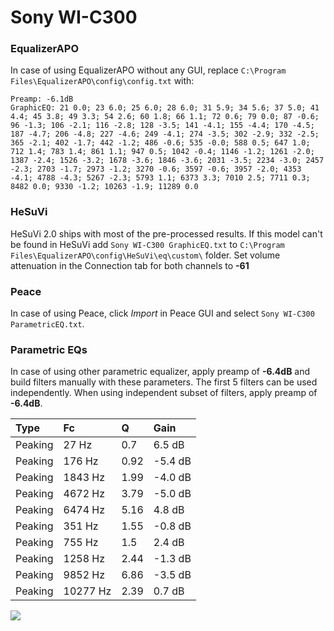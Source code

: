 # Sony WI-C300

### EqualizerAPO
In case of using EqualizerAPO without any GUI, replace `C:\Program Files\EqualizerAPO\config\config.txt`
with:
```
Preamp: -6.1dB
GraphicEQ: 21 0.0; 23 6.0; 25 6.0; 28 6.0; 31 5.9; 34 5.6; 37 5.0; 41 4.4; 45 3.8; 49 3.3; 54 2.6; 60 1.8; 66 1.1; 72 0.6; 79 0.0; 87 -0.6; 96 -1.3; 106 -2.1; 116 -2.8; 128 -3.5; 141 -4.1; 155 -4.4; 170 -4.5; 187 -4.7; 206 -4.8; 227 -4.6; 249 -4.1; 274 -3.5; 302 -2.9; 332 -2.5; 365 -2.1; 402 -1.7; 442 -1.2; 486 -0.6; 535 -0.0; 588 0.5; 647 1.0; 712 1.4; 783 1.4; 861 1.1; 947 0.5; 1042 -0.4; 1146 -1.2; 1261 -2.0; 1387 -2.4; 1526 -3.2; 1678 -3.6; 1846 -3.6; 2031 -3.5; 2234 -3.0; 2457 -2.3; 2703 -1.7; 2973 -1.2; 3270 -0.6; 3597 -0.6; 3957 -2.0; 4353 -4.1; 4788 -4.3; 5267 -2.3; 5793 1.1; 6373 3.3; 7010 2.5; 7711 0.3; 8482 0.0; 9330 -1.2; 10263 -1.9; 11289 0.0
```

### HeSuVi
HeSuVi 2.0 ships with most of the pre-processed results. If this model can't be found in HeSuVi add
`Sony WI-C300 GraphicEQ.txt` to `C:\Program Files\EqualizerAPO\config\HeSuVi\eq\custom\` folder.
Set volume attenuation in the Connection tab for both channels to **-61**

### Peace
In case of using Peace, click *Import* in Peace GUI and select `Sony WI-C300 ParametricEQ.txt`.

### Parametric EQs
In case of using other parametric equalizer, apply preamp of **-6.4dB** and build filters manually
with these parameters. The first 5 filters can be used independently.
When using independent subset of filters, apply preamp of **-6.4dB**.

| Type    | Fc       |    Q | Gain    |
|:--------|:---------|:-----|:--------|
| Peaking | 27 Hz    | 0.7  | 6.5 dB  |
| Peaking | 176 Hz   | 0.92 | -5.4 dB |
| Peaking | 1843 Hz  | 1.99 | -4.0 dB |
| Peaking | 4672 Hz  | 3.79 | -5.0 dB |
| Peaking | 6474 Hz  | 5.16 | 4.8 dB  |
| Peaking | 351 Hz   | 1.55 | -0.8 dB |
| Peaking | 755 Hz   | 1.5  | 2.4 dB  |
| Peaking | 1258 Hz  | 2.44 | -1.3 dB |
| Peaking | 9852 Hz  | 6.86 | -3.5 dB |
| Peaking | 10277 Hz | 2.39 | 0.7 dB  |

![](https://raw.githubusercontent.com/jaakkopasanen/AutoEq/master/results/rtings/sbaf-serious/Sony%20WI-C300/Sony%20WI-C300.png)